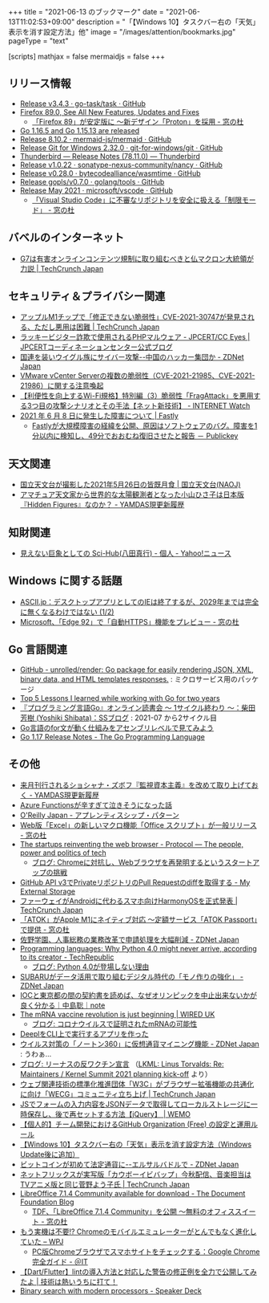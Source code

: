 +++
title = "2021-06-13 のブックマーク"
date =  "2021-06-13T11:02:53+09:00"
description = "「【Windows 10】タスクバー右の「天気」表示を消す設定方法」他"
image = "/images/attention/bookmarks.jpg"
pageType = "text"

[scripts]
  mathjax = false
  mermaidjs = false
+++

## リリース情報

- [Release v3.4.3 · go-task/task · GitHub](https://github.com/go-task/task/releases/tag/v3.4.3)
- [Firefox  89.0, See All New Features, Updates and Fixes](https://www.mozilla.org/en-US/firefox/89.0/releasenotes/)
  - [「Firefox 89」が安定版に ～新デザイン「Proton」を採用 - 窓の杜](https://forest.watch.impress.co.jp/docs/news/1328643.html)
- [Go 1.16.5 and Go 1.15.13 are released](https://groups.google.com/g/golang-announce/c/RgCMkAEQjSI)
- [Release 8.10.2 · mermaid-js/mermaid · GitHub](https://github.com/mermaid-js/mermaid/releases/tag/untagged-f83ec2a9deaf6677e0c7)
- [Release Git for Windows 2.32.0 · git-for-windows/git · GitHub](https://github.com/git-for-windows/git/releases/tag/v2.32.0.windows.1)
- [Thunderbird — Release Notes (78.11.0) — Thunderbird](https://www.thunderbird.net/en-US/thunderbird/78.11.0/releasenotes/)
- [Release v1.0.22 · sonatype-nexus-community/nancy · GitHub](https://github.com/sonatype-nexus-community/nancy/releases/tag/v1.0.22)
- [Release v0.28.0 · bytecodealliance/wasmtime · GitHub](https://github.com/bytecodealliance/wasmtime/releases/tag/v0.28.0)
- [Release gopls/v0.7.0 · golang/tools · GitHub](https://github.com/golang/tools/releases/tag/gopls/v0.7.0)
- [Release May 2021 · microsoft/vscode · GitHub](https://github.com/microsoft/vscode/releases/tag/1.57.0)
  - [「Visual Studio Code」に不審なリポジトリを安全に扱える「制限モード」 - 窓の杜](https://forest.watch.impress.co.jp/docs/news/1330930.html)

## バベルのインターネット

- [G7は有害オンラインコンテンツ規制に取り組むべきと仏マクロン大統領が力説  |  TechCrunch Japan](https://jp.techcrunch.com/2021/06/11/2021-06-10-macron-says-g7-countries-should-work-together-to-tackle-toxic-online-content/)

## セキュリティ＆プライバシー関連

- [アップルM1チップで「修正できない脆弱性」CVE-2021-30747が発見される、ただし悪用は困難  |  TechCrunch Japan](https://jp.techcrunch.com/2021/05/31/apple-m1-vulnerability-cve-2021-30747/)
- [ラッキービジター詐欺で使用されるPHPマルウェア - JPCERT/CC Eyes | JPCERTコーディネーションセンター公式ブログ](https://blogs.jpcert.or.jp/ja/2021/06/php_malware.html)
- [国連を装いウイグル族にサイバー攻撃--中国のハッカー集団か - ZDNet Japan](https://japan.zdnet.com/article/35171593/)
- [VMware vCenter Serverの複数の脆弱性（CVE-2021-21985、CVE-2021-21986）に関する注意喚起](https://www.jpcert.or.jp/at/2021/at210025.html)
- [【利便性を向上するWi-Fi規格】特別編（3）脆弱性「FragAttack」を悪用する3つ目の攻撃シナリオとその手法【ネット新技術】 - INTERNET Watch](https://internet.watch.impress.co.jp/docs/column/nettech/1329160.html)
- [2021 年 6 月 8 日に発生した障害について | Fastly](https://www.fastly.com/jp/blog/summary-of-june-8-outage)
  - [Fastlyが大規模障害の経緯を公開、原因はソフトウェアのバグ。障害を1分以内に検知し、49分でおおむね復旧させたと報告 － Publickey](https://www.publickey1.jp/blog/21/fastly149.html)

## 天文関連

- [国立天文台が撮影した2021年5月26日の皆既月食 | 国立天文台(NAOJ)](https://www.nao.ac.jp/news/blog/2021/20210527-lunar-eclipse.html)
- [アマチュア天文家から世界的な太陽観測者となった小山ひさ子は日本版『Hidden Figures』なのか？ - YAMDAS現更新履歴](https://yamdas.hatenablog.com/entry/20210604/hisako_koyama)

## 知財関連

- [見えない巨象としての Sci-Hub(八田真行) - 個人 - Yahoo!ニュース](https://news.yahoo.co.jp/byline/hattamasayuki/20210531-00240748/)

## Windows に関する話題

- [ASCII.jp：デスクトップアプリとしてのIEは終了するが、2029年までは完全に無くなるわけではない (1/2)](https://ascii.jp/elem/000/004/056/4056944/)
- [Microsoft、「Edge 92」で「自動HTTPS」機能をプレビュー - 窓の杜](https://forest.watch.impress.co.jp/docs/news/1328636.html)

## Go 言語関連

- [GitHub - unrolled/render: Go package for easily rendering JSON, XML, binary data, and HTML templates responses.](https://github.com/unrolled/render) : ミクロサービス用のパッケージ
- [Top 5 Lessons I learned while working with Go for two years](https://sayedalesawy.hashnode.dev/top-5-lessons-i-learned-while-working-with-go-for-two-years?guid=none&deviceId=684d40d5-52e6-46a8-b52e-aa594bff2f29)
- [『プログラミング言語Go』オンライン読書会 〜 1サイクル終わり 〜：柴田 芳樹 (Yoshiki Shibata)：SSブログ](https://yshibata.blog.ss-blog.jp/2021-06-06) : 2021-07 から2サイクル目
- [Go言語のfor文が動く仕組みをアセンブリレベルで見てみよう](https://zenn.dev/dqneo/articles/fb7086fc94d067)
- [Go 1.17 Release Notes - The Go Programming Language](https://tip.golang.org/doc/go1.17)

## その他

- [来月刊行されるショシャナ・ズボフ『監視資本主義』を改めて取り上げておく - YAMDAS現更新履歴](https://yamdas.hatenablog.com/entry/20210524/surveillance-capitalism)
- [Azure Functionsが辛すぎて泣きそうになった話](https://zenn.dev/sakojun/articles/20210529-azure-functions)
- [O'Reilly Japan - アプレンティスシップ・パターン](https://www.oreilly.co.jp/books/9784873114606/)
- [Web版「Excel」の新しいマクロ機能「Office スクリプト」が一般リリース - 窓の杜](https://forest.watch.impress.co.jp/docs/news/1328019.html)
- [The startups reinventing the web browser - Protocol — The people, power and politics of tech](https://www.protocol.com/browser-company)
  - [ブログ: Chromeに対抗し、Webブラウザを再発明するというスタートアップの挑戦](https://okuranagaimo.blogspot.com/2021/06/chromeweb.html)
- [GitHub API v3でPrivateリポジトリのPull Requestのdiffを取得する - My External Storage](https://budougumi0617.github.io/2021/05/31/cannot_get_pull_request_diff/)
- [ファーウェイがAndroidに代わるスマホ向けHarmonyOSを正式発表  |  TechCrunch Japan](https://jp.techcrunch.com/2021/06/03/2021-06-02-huawei-officially-launches-android-alternative-harmonyos-for-smartphones/)
- [「ATOK」がApple M1にネイティブ対応 ～定額サービス「ATOK Passport」で提供 - 窓の杜](https://forest.watch.impress.co.jp/docs/news/1328717.html)
- [佐野学園、人事総務の業務改革で申請処理を大幅削減 - ZDNet Japan](https://japan.zdnet.com/article/35171686/)
- [Programming languages: Why Python 4.0 might never arrive, according to its creator - TechRepublic](https://www.techrepublic.com/article/programming-languages-why-python-4-0-will-probably-never-arrive-according-to-its-creator/)
  - [ブログ: Python 4.0が登場しない理由](https://okuranagaimo.blogspot.com/2021/06/python-40.html)
- [SUBARUがデータ活用で取り組むデジタル時代の「モノ作りの強化」 - ZDNet Japan](https://japan.zdnet.com/article/35171691/)
- [IOCと東京都の間の契約書を読めば、なぜオリンピックを中止出来ないかが良く分かる｜中島聡｜note](https://note.com/lifeisbeautiful/n/n354c34a5ebdf)
- [The mRNA vaccine revolution is just beginning | WIRED UK](https://www.wired.co.uk/article/mrna-vaccine-revolution-katalin-kariko)
  - [ブログ: コロナウイルスで証明されたmRNAの可能性](https://okuranagaimo.blogspot.com/2021/06/mrna.html)
- [DeeplをCLI上で実行するアプリを作った](https://zenn.dev/omochice/articles/aaab8a2b3abfd9802a7c)
- [ウイルス対策の「ノートン360」に仮想通貨マイニング機能 - ZDNet Japan](https://japan.zdnet.com/article/35171827/) : うわぁ...
- [ブログ: リーナスの反ワクチン宣言](https://okuranagaimo.blogspot.com/2021/06/blog-post_13.html) （[LKML: Linus Torvalds: Re: Maintainers / Kernel Summit 2021 planning kick-off](https://lkml.org/lkml/2021/6/10/957) より）
- [ウェブ関連技術の標準化推進団体「W3C」がブラウザー拡張機能の共通化に向け「WECG」コミュニティ立ち上げ  |  TechCrunch Japan](https://jp.techcrunch.com/2021/06/08/w3c-wecg-browser-webextentions-community-group/)
- [JSでフォームの入力内容をJSONデータで取得してローカルストレージに一時保存し、後で再セットする方法【jQuery】 | WEMO](https://wemo.tech/2301)
- [【個人的】チーム開発におけるGitHub Organization (Free) の設定と運用ルール](https://zenn.dev/nekocodex/articles/a9163b6f935b6d)
- [【Windows 10】タスクバー右の「天気」表示を消す設定方法（Windows Update後に追加）](https://did2memo.net/2021/04/29/windows-10-disable-taskbar-weather/)
- [ビットコインが初めて法定通貨に--エルサルバドルで - ZDNet Japan](https://japan.zdnet.com/article/35172118/)
- [ネットフリックスが実写版「カウボーイビバップ」今秋配信、音楽担当はTVアニメ版と同じ菅野よう子氏  |  TechCrunch Japan](https://jp.techcrunch.com/2021/06/10/netflix-cowboy-bebop-streaming-this-fall/)
- [LibreOffice 7.1.4 Community available for download - The Document Foundation Blog](https://blog.documentfoundation.org/blog/2021/06/10/libreoffice-7-1-4/)
  - [TDF、「LibreOffice 7.1.4 Community」を公開 ～無料のオフィススイート - 窓の杜](https://forest.watch.impress.co.jp/docs/news/1330724.html)
- [もう実機は不要!? Chromeのモバイルエミュレーターがとんでもなく進化していた – WPJ](https://www.webprofessional.jp/use-mobile-emulation-mode-chrome/)
  - [PC版Chromeブラウザでスマホサイトをチェックする：Google Chrome完全ガイド - ＠IT](https://www.atmarkit.co.jp/ait/articles/1403/20/news050.html)
- [【Dart/Flutter】lintの導入方法と対応した警告の修正例を全力で公開してみたよ | 技術は熱いうちに打て！](https://blog.dalt.me/2329)
- [Binary search with modern processors - Speaker Deck](https://speakerdeck.com/kampersanda/binary-search-with-modern-processors)
